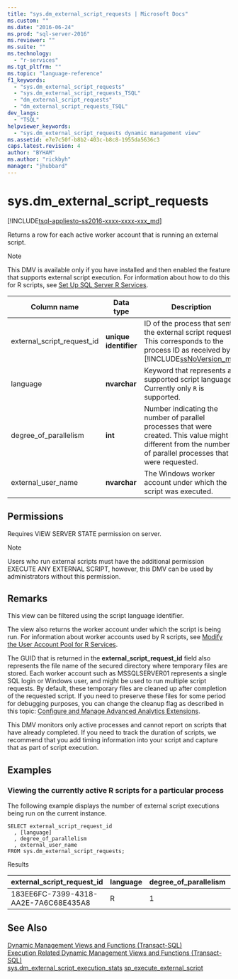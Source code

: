 ```yaml
---
title: "sys.dm_external_script_requests | Microsoft Docs"
ms.custom: ""
ms.date: "2016-06-24"
ms.prod: "sql-server-2016"
ms.reviewer: ""
ms.suite: ""
ms.technology: 
  - "r-services"
ms.tgt_pltfrm: ""
ms.topic: "language-reference"
f1_keywords: 
  - "sys.dm_external_script_requests"
  - "sys.dm_external_script_requests_TSQL"
  - "dm_external_script_requests"
  - "dm_external_script_requests_TSQL"
dev_langs: 
  - "TSQL"
helpviewer_keywords: 
  - "sys.dm_external_script_requests dynamic management view"
ms.assetid: e7e7c50f-b8b2-403c-b8c8-1955da5636c3
caps.latest.revision: 4
author: "BYHAM"
ms.author: "rickbyh"
manager: "jhubbard"
---
```

# sys.dm_external_script_requests
[!INCLUDE[tsql-appliesto-ss2016-xxxx-xxxx-xxx_md](../../includes/tsql-appliesto-ss2016-xxxx-xxxx-xxx-md.md)]

Returns a row for each active worker account that is running an external script.
 
  
> [!NOTE] 
>  
>  This DMV is available only if you have installed and then enabled the feature that supports external script execution. For information about how to do this for R scripts, see [Set Up SQL Server R Services](../../advanced-analytics/r-services/set-up-sql-server-r-services-in-database.md).  
  
|Column name|Data type|Description|  
|-----------------|---------------|-----------------|  
|external_script_request_id|**unique identifier**|ID of the process that sent the external script request. This corresponds to the process ID as received by [!INCLUDE[ssNoVersion_md](../../includes/ssnoversion-md.md)]|  
|language|**nvarchar**|Keyword that represents a supported script language. Currently only `R` is supported.|  
|degree_of_parallelism|**int**|Number indicating the number of parallel processes that were created. This value might be different from the number of parallel processes that were requested.|  
|external_user_name|**nvarchar**|The Windows worker account under which the script was executed.|  
  
## Permissions  
 Requires VIEW SERVER STATE permission on server.  
  
> [!NOTE]
>   
>  Users who run external scripts must have the additional permission EXECUTE ANY EXTERNAL SCRIPT, however, this DMV can be used by administrators without this permission. 
  
## Remarks  

This view can be filtered using the script language identifier.

The view also returns the worker account under which the script is being run. For information about worker accounts used by R scripts, see [Modify the User Account Pool for R Services](../../advanced-analytics/r-services/modify-the-user-account-pool-for-sql-server-r-services.md).

The GUID that is returned in the **external_script_request_id** field also represents the file name of the secured directory where temporary files are stored. Each worker account such as MSSQLSERVER01 represents a single SQL login or Windows user, and might be used to run multiple script requests. By default, these temporary files are cleaned up after completion of the requested script. If you need to preserve these files for some period for debugging purposes, you can change the cleanup flag as described in this topic: [Configure and Manage Advanced Analytics Extensions](../../advanced-analytics/r-services/configure-and-manage-advanced-analytics-extensions.md).  
 
This DMV monitors only active processes and cannot report on scripts that have already completed. If you need to track the duration of scripts, we recommend that you add timing information into your script and capture that as part of script execution.


## Examples  
  
### Viewing the currently active R scripts for a particular process 
 The following example displays the number of external script executions being run on the current instance.  
  
```  
SELECT external_script_request_id 
  , [language]
  , degree_of_parallelism
  , external_user_name
FROM sys.dm_external_script_requests; 
```  

Results  


external_script_request_id  |language  |degree_of_parallelism  |external_user_name  
---------|---------|---------|---------
183EE6FC-7399-4318-AA2E-7A6C68E435A8     |     R    |      1   |  MSSQLSERVER01       


  
## See Also  
 [Dynamic Management Views and Functions &#40;Transact-SQL&#41;](../Topic/Dynamic%20Management%20Views%20and%20Functions%20\(Transact-SQL\).md)   
 [Execution Related Dynamic Management Views and Functions &#40;Transact-SQL&#41;](../../relational-databases/system-dynamic-management-views/execution-related-dynamic-management-views-and-functions-transact-sql.md)  
[sys.dm_external_script_execution_stats](../../relational-databases/system-dynamic-management-views/sys-dm-external-script-execution-stats.md)
[sp_execute_external_script](../../relational-databases/system-stored-procedures/sp-execute-external-script-transact-sql.md)  
  